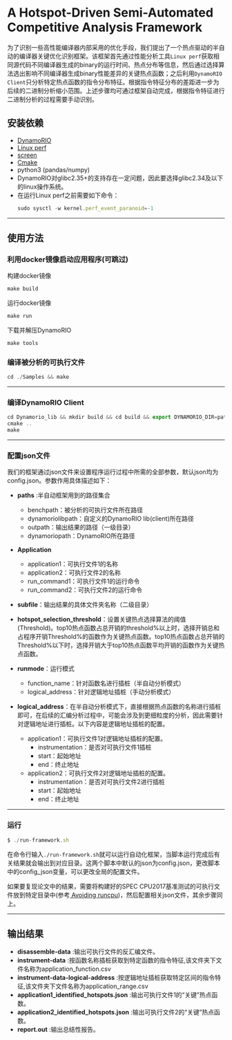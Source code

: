 # A Hotspot-Driven Semi-Automated Competitive Analysis Framework

为了识别一些高性能编译器内部采用的优化手段，我们提出了一个热点驱动的半自动的编译器关键优化识别框架。该框架首先通过性能分析工具`Linux perf`获取相同源代码不同编译器生成的binary的运行时间、热点分布等信息，然后通过选择算法选出影响不同编译器生成binary性能差异的关键热点函数；之后利用`DynamoRIO Client`只分析特定热点函数的指令分布特征。根据指令特征分布的差距进一步为后续的二进制分析缩小范围。上述步骤均可通过框架自动完成，根据指令特征进行二进制分析的过程需要手动识别。

## 安装依赖

- [DynamoRIO](https://github.com/DynamoRIO)
- [Linux perf](https://perf.wiki.kernel.org/index.php/Main_Page)
- [screen](https://linux.die.net/man/1/screen)
- [Cmake](https://cmake.org/files/)
- python3 (pandas/numpy)
- DynamoRIO对glibc2.35+的支持存在一定问题，因此要选择glibc2.34及以下的linux操作系统。
- 在运行Linux perf之前需要如下命令：
  ```js
  sudo sysctl -w kernel.perf_event_paranoid=-1
  ```
---

## 使用方法

### 利用docker镜像启动应用程序(可跳过)

构建docker镜像

```js
make build
```
运行docker镜像

```js
make run
```
下载并解压DynamoRIO

```js
make tools
```

### 编译被分析的可执行文件

```js
cd ./Samples && make
```

---

### 编译DynamoRIO Client

```js
cd Dynamorio_lib && mkdir build && cd build && export DYNAMORIO_DIR=path/to/dynamorio_build
cmake .. 
make
```

---

### 配置json文件

我们的框架通过json文件来设置程序运行过程中所需的全部参数，默认json均为config.json。参数作用具体描述如下：

- **paths** :半自动框架用到的路径集合
  
  - benchpath：被分析的可执行文件所在路径
  - dynamoriolibpath：自定义的DynamoRIO lib(client)所在路径
  - outpath：输出结果的路径（一级目录）
  - dynamoriopath：DynamoRIO所在路径
- **Application**
  
  - application1：可执行文件1的名称
  - application2：可执行文件2的名称
  - run_command1：可执行文件1的运行命令
  - run_command2：可执行文件2的运行命令
- **subfile**：输出结果的具体文件夹名称（二级目录）
- **hotspot_selection_threshold**：设置关键热点选择算法的阈值(Threshold)。top10热点函数占总开销的threshold%以上时，选择开销总和占程序开销Threshold%的函数作为关键热点函数。top10热点函数占总开销的Threshold%以下时，选择开销大于top10热点函数平均开销的函数作为关键热点函数。
- **runmode**：运行模式
  
  - function_name：针对函数名进行插桩（半自动分析模式）
  - logical_address：针对逻辑地址插桩（手动分析模式）
- **logical_address**：在半自动分析模式下，直接根据热点函数的名称进行插桩即可，在后续的汇编分析过程中，可能会涉及到更细粒度的分析，因此需要针对逻辑地址进行插桩。以下内容是逻辑地址插桩的配置。
  
  - application1：可执行文件1对逻辑地址插桩的配置。
    - instrumentation：是否对可执行文件1插桩
    - start：起始地址
    - end：终止地址
  - application2：可执行文件2对逻辑地址插桩的配置。
    - instrumentation：是否对可执行文件2进行插桩
    - start：起始地址
    - end：终止地址

---

### 运行

```js
$ ./run-framework.sh
```

在命令行输入`./run-framework.sh`就可以运行自动化框架，当脚本运行完成后有关结果就会输出到对应目录。这两个脚本中默认的json为config.json，更改脚本中的config_json变量，可以更改全局的配置文件。

如果要复现论文中的结果，需要将构建好的SPEC CPU2017基准测试的可执行文件放到特定目录中(参考[ Avoiding runcpu](https://www.spec.org/cpu2017/Docs/runcpu-avoidance.html))，然后配置相关json文件，其余步骤同上。

---

## 输出结果
- **disassemble-data** :输出可执行文件的反汇编文件。
- **instrument-data** :按函数名称插桩获取到特定函数的指令特征,该文件夹下文件名称为application_function.csv
- **instrument-data-logical-address** :按逻辑地址插桩获取特定区间的指令特征,该文件夹下文件名称为application_range.csv
- **application1_identified_hotspots.json** :输出可执行文件1的“关键”热点函数。
- **application2_identified_hotspots.json** :输出可执行文件2的“关键”热点函数。
- **report.out** :输出总结性报告。